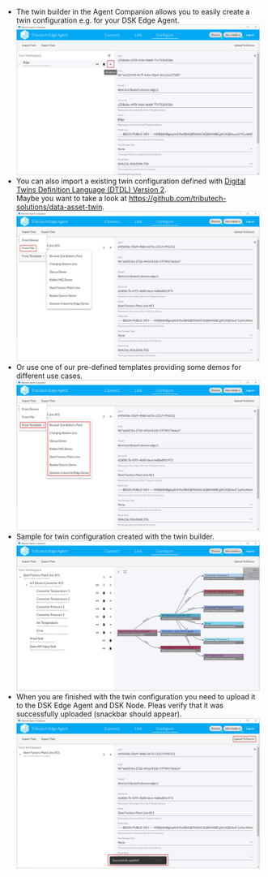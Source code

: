 * The twin builder in the Agent Companion allows you to easily create a twin configuration e.g. for your DSK Edge Agent.
![AgentCompanion - Configure Manual](./img/agent-companion-configure-manual.png)
* You can also import a existing twin configuration defined with [Digital Twins Definition Language (DTDL) Version 2](https://github.com/Azure/opendigitaltwins-dtdl/blob/master/DTDL/v2/dtdlv2.md).  
Maybe you want to take a look at https://github.com/tributech-solutions/data-asset-twin.
![AgentCompanion - Configure - Import From File](./img/agent-companion-configure-from-file.png)
* Or use one of our pre-defined templates providing some demos for different use cases.
![AgentCompanion - Configure - From Template](./img/agent-companion-configure-from-template.png)
* Sample for twin configuration created with the twin builder.
![AgentCompanion - Configure - Sample](./img/agent-companion-configure-sample.png)
* When you are finished with the twin configuration you need to upload it to the DSK Edge Agent and DSK Node. Pleas verify that it was successfully uploaded (snackbar should appear).
![AgentCompanion - Configure - Upload To Device](./img/agent-companion-configure-upload.png)
